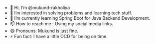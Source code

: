 - 👋 Hi, I’m @mukund-rakholiya
- 👀 I’m interested in solving problems and learning tech stuff.
- 🌱 I’m currently learning Spring Boot for Java Backend Development.
- 📫 How to reach me : Using my social media links.
- 😄 Pronouns: Mukund is just fine.
- ⚡ Fun fact: I have a little OCD for being on time.

<!---
mukund-rakholiya/mukund-rakholiya is a ✨ special ✨ repository because its `README.md` (this file) appears on your GitHub profile.
You can click the Preview link to take a look at your changes.
--->
